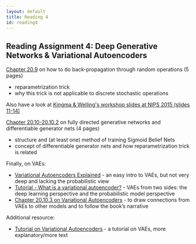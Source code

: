 ```yaml
---
layout: default
title: Reading 4
id: reading4
---
```



## Reading Assignment 4: Deep Generative Networks & Variational Autoencoders

[Chapter 20.9](http://www.deeplearningbook.org/contents/generative_models.html) on how to do back-propagation through random operations (5 pages)  
* reparametrization trick
* why this trick is not applicable to discrete stochastic operations

Also have a look at [Kingma & Welling's workshop slides at NIPS 2015 (slides 11-14)](https://web.archive.org/web/20170829170717/http://dpkingma.com/wordpress/wp-content/uploads/2015/12/talk_nips_workshop_2015.pdf)

[Chapter 20.10-20.10.2](http://www.deeplearningbook.org/contents/generative_models.html) on fully directed generative networks and differentiable generator nets (4 pages)
* structure and (at least one) method of training Sigmoid Belief Nets
* concept of differentiable generator nets
and how reparametrization trick is related

Finally, on VAEs:
- [Variational Autoencoders Explained](http://kvfrans.com/variational-autoencoders-explained/) - an easy intro to VAEs, but not very deep and lacking the probabilistic view
- [Tutorial - What is a variational autoencoder?](https://jaan.io/what-is-variational-autoencoder-vae-tutorial/) - VAEs from two sides: the deep learning perspective and the probabilistic model perspective
- [Chapter 20.10.3 on Variational Autoencoders](http://www.deeplearningbook.org/contents/generative_models.html) - to draw connections from VAEs to other models and to follow the book’s narrative

Additional resource:
- [Tutorial on Variational Autoencoders](https://arxiv.org/pdf/1606.05908.pdf) - a tutorial on VAEs, more explanatory/more text
